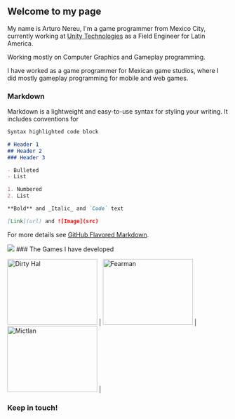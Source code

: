 ## Welcome to my page

My name is Arturo Nereu, I'm a game programmer from Mexico City, currently working at [Unity Technologies](unity3d.com) as a Field Engineer for Latin America.

Working mostly on Computer Graphics and Gameplay programming.

I have worked as a game programmer for Mexican game studios, where I did mostly gameplay programming for mobile and web games.

### Markdown

Markdown is a lightweight and easy-to-use syntax for styling your writing. It includes conventions for

```markdown
Syntax highlighted code block

# Header 1
## Header 2
### Header 3

- Bulleted
- List

1. Numbered
2. List

**Bold** and _Italic_ and `Code` text

[Link](url) and ![Image](src)
```

For more details see [GitHub Flavored Markdown](https://guides.github.com/features/mastering-markdown/).

<img src="https://user-images.githubusercontent.com/263776/27237294-37b3599c-528e-11e7-9196-3c678a5f60e9.png">
### The Games I have developed

<img src="http://phynegames.com/assets/media/games/hal/logo_img.jpg" alt="Dirty Hal" width="205" height="150"> | <img src="http://phynegames.com/assets/media/games/fearman/logo_img.jpg" alt="Fearman" width="205" height="150">  | <img src="http://phynegames.com/assets/media/games/mictlan/logo_img.jpg" alt="Mictlan" width="205" height="150">  |

### Keep in touch!


